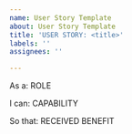 ```yaml
---
name: User Story Template
about: User Story Template
title: 'USER STORY: <title>'
labels: ''
assignees: ''

---
```


As a: ROLE

I can: CAPABILITY

So that: RECEIVED BENEFIT
